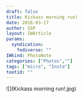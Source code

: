 ```yaml
---
draft: false
title: Kickass morning run!
date: 2016-03-17
author: SSP
layout: IWArticle
params:
  syndication:
    fediverse: ""
IWkind: PhotoNote
categories: ["Photos",""]
tags: ["micro", "Insta"]
tootid: ""
---
```

![](Kickass morning run!.jpg)